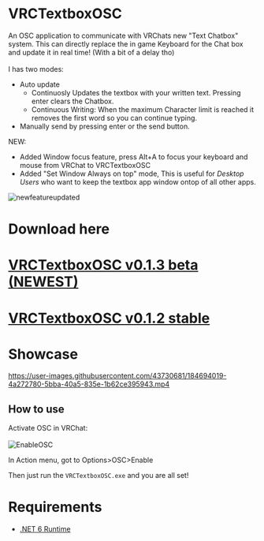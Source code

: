 # VRCTextboxOSC

An OSC application to communicate with VRChats new "Text Chatbox" system. This can directly replace the in game Keyboard for the Chat box and update it in real time! (With a bit of a delay tho) <br><br>
I has two modes:
- Auto update 
  - Continuosly Updates the textbox with your written text. Pressing enter clears the Chatbox.
  - Continuous Writing: When the maximum Character limit is reached it removes the first word so you can continue typing.
- Manually send by pressing enter or the send button.

NEW: 
  - Added Window focus feature, press Alt+A to focus your keyboard and mouse from VRChat to VRCTextboxOSC
  - Added "Set Window Always on top" mode,
  This is useful for _Desktop Users_ who want to keep the textbox app window ontop of all other apps.

![newfeatureupdated](https://user-images.githubusercontent.com/40323669/192115676-d9f59c3e-021d-4307-8157-3326d3d1a048.png)

# Download here
# [VRCTextboxOSC v0.1.3 beta (NEWEST)](https://github.com/I5UCC/VRCTextboxOSC/releases/download/v0.1.3/VRCTextboxOSCv0.1.3_beta.zip)
# [VRCTextboxOSC v0.1.2 stable](https://github.com/I5UCC/VRCTextboxOSC/releases/download/v0.1.2/VRCTextboxOSCv0.1.2.zip)

# Showcase

https://user-images.githubusercontent.com/43730681/184694019-4a272780-5bba-40a5-835e-1b62ce395943.mp4

## How to use

Activate OSC in VRChat: <br/><br/>
![EnableOSC](https://user-images.githubusercontent.com/43730681/172059335-db3fd6f9-86ae-4f6a-9542-2a74f47ff826.gif)

In Action menu, got to Options>OSC>Enable <br/>

Then just run the ```VRCTextboxOSC.exe``` and you are all set! <br/>

# Requirements

- [.NET 6 Runtime](https://dotnet.microsoft.com/en-us/download/dotnet/6.0/runtime)


